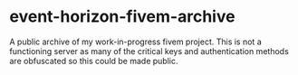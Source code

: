 # event-horizon-fivem-archive
A public archive of my work-in-progress fivem project.
This is not a functioning server as many of the critical keys and authentication methods are obfuscated so this could be made public.
